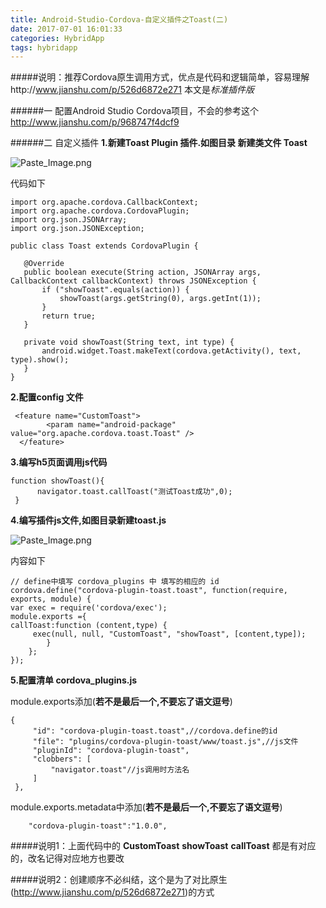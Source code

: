 ```yaml
---
title: Android-Studio-Cordova-自定义插件之Toast(二)
date: 2017-07-01 16:01:33
categories: HybridApp
tags: hybridapp
---
```


<meta name="referrer" content="no-referrer" />


#####说明：推荐Cordova原生调用方式，优点是代码和逻辑简单，容易理解http://www.jianshu.com/p/526d6872e271 本文是*标准插件版*


######一  配置Android Studio Cordova项目，不会的参考这个 http://www.jianshu.com/p/968747f4dcf9

######二  自定义插件
**1.新建Toast Plugin 插件.如图目录 新建类文件 Toast**

![Paste_Image.png](http://upload-images.jianshu.io/upload_images/2803682-54e36bc54bf2ea8a.png?imageMogr2/auto-orient/strip%7CimageView2/2/w/1240)

代码如下
 ```
import org.apache.cordova.CallbackContext;
import org.apache.cordova.CordovaPlugin;
import org.json.JSONArray;
import org.json.JSONException;

public class Toast extends CordovaPlugin {

    @Override
    public boolean execute(String action, JSONArray args, CallbackContext callbackContext) throws JSONException {
        if ("showToast".equals(action)) {
            showToast(args.getString(0), args.getInt(1));
        }
        return true;
    }

    private void showToast(String text, int type) {
        android.widget.Toast.makeText(cordova.getActivity(), text, type).show();
    }
}
```

**2.配置config 文件**
```
 <feature name="CustomToast">
        <param name="android-package" value="org.apache.cordova.toast.Toast" />
  </feature>
```

**3.编写h5页面调用js代码**
```
function showToast(){
      navigator.toast.callToast("测试Toast成功",0);
 }
```
**4.编写插件js文件,如图目录新建toast.js**

![Paste_Image.png](http://upload-images.jianshu.io/upload_images/2803682-83e051a8552baaa5.png?imageMogr2/auto-orient/strip%7CimageView2/2/w/1240)

内容如下
```
// define中填写 cordova_plugins 中 填写的相应的 id
cordova.define("cordova-plugin-toast.toast", function(require, exports, module) {
var exec = require('cordova/exec');
module.exports ={
callToast:function (content,type) {
     exec(null, null, "CustomToast", "showToast", [content,type]);
        }
    };
});
```
**5.配置清单 cordova_plugins.js**

module.exports添加(**若不是最后一个,不要忘了语文逗号**)
```
{
     "id": "cordova-plugin-toast.toast",//cordova.define的id
     "file": "plugins/cordova-plugin-toast/www/toast.js",//js文件
     "pluginId": "cordova-plugin-toast",
     "clobbers": [
         "navigator.toast"//js调用时方法名
     ]
 },
```
module.exports.metadata中添加(**若不是最后一个,不要忘了语文逗号**)
```
    "cordova-plugin-toast":"1.0.0",
```

#####说明1：上面代码中的  **CustomToast** **showToast**  **callToast** 都是有对应的，改名记得对应地方也要改

#####说明2：创建顺序不必纠结，这个是为了对比原生(http://www.jianshu.com/p/526d6872e271)的方式
